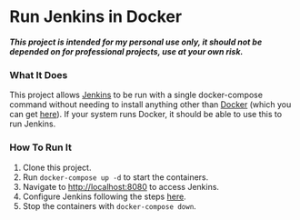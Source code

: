 # Run Jenkins in Docker

***This project is intended for my personal use only, it should not be depended on for professional projects, use at your own risk.***

### What It Does

This project allows [Jenkins](https://www.jenkins.io/) to be run with a single docker-compose command without needing to install anything other than [Docker](https://docs.docker.com/) (which you can get [here](https://docs.docker.com/get-docker/)). If your system runs Docker, it should be able to use this to run Jenkins.

### How To Run It

1. Clone this project.
2. Run `docker-compose up -d` to start the containers.
3. Navigate to [http://localhost:8080](http://localhost:8080) to access Jenkins. 
4. Configure Jenkins following the steps [here](https://www.jenkins.io/doc/tutorials/build-a-java-app-with-maven/#setup-wizard).
5. Stop the containers with `docker-compose down`.
